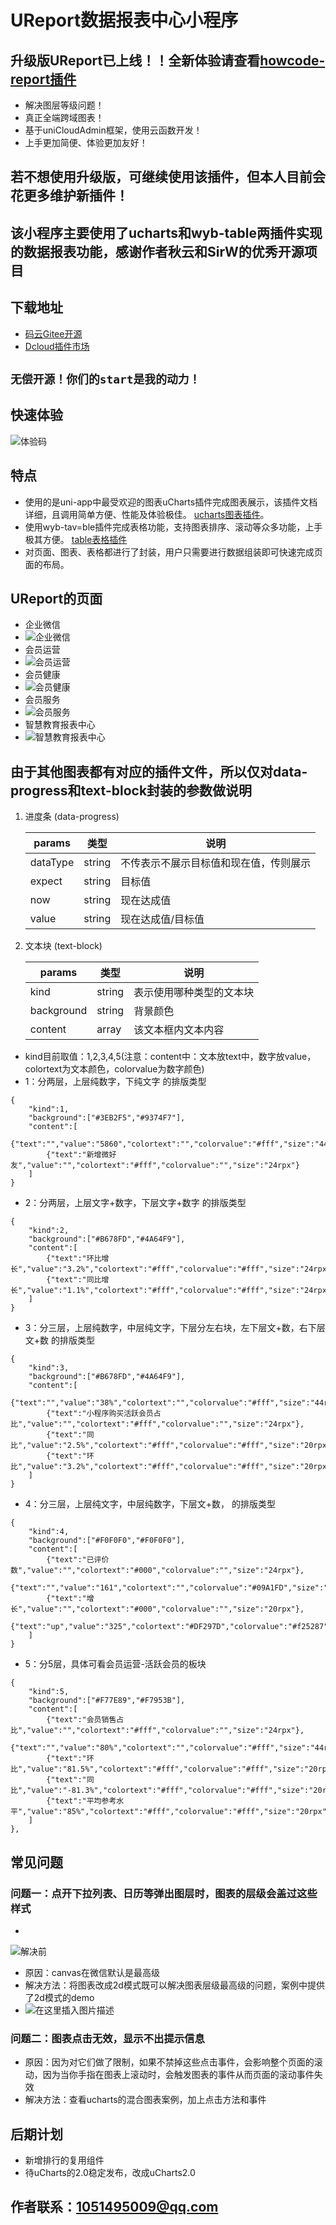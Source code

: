 
# UReport数据报表中心小程序
## 升级版UReport已上线！！全新体验请查看[howcode-report插件](https://ext.dcloud.net.cn/plugin?id=4651)
- 解决图层等级问题！
- 真正全端跨域图表！
- 基于uniCloudAdmin框架，使用云函数开发！
- 上手更加简便、体验更加友好！

## 若不想使用升级版，可继续使用该插件，但本人目前会花更多维护新插件！
## 该小程序主要使用了ucharts和wyb-table两插件实现的数据报表功能，感谢作者秋云和SirW的优秀开源项目

## 下载地址
- [码云Gitee开源](https://gitee.com/huang_si_hao/u_report)
- [Dcloud插件市场](https://ext.dcloud.net.cn/plugin?id=4373)

## `无偿开源！你们的start是我的动力！`

## 快速体验

![体验码](https://img-blog.csdnimg.cn/2021030910362459.jpg#pic_center)

## 特点
- 使用的是uni-app中最受欢迎的图表uCharts插件完成图表展示，该插件文档详细，且调用简单方便、性能及体验极佳。 [ucharts图表插件](https://ext.dcloud.net.cn/plugin?id=271)。
- 使用wyb-tav=ble插件完成表格功能，支持图表排序、滚动等众多功能，上手极其方便。 [table表格插件](https://ext.dcloud.net.cn/plugin?id=2667)
- 对页面、图表、表格都进行了封装，用户只需要进行数据组装即可快速完成页面的布局。

## UReport的页面
- 企业微信
- ![企业微信](https://img-blog.csdnimg.cn/20210311104151959.gif#pic_center)
- 会员运营
- ![会员运营](https://img-blog.csdnimg.cn/20210325112754464.gif#pic_center)
- 会员健康
- ![会员健康](https://img-blog.csdnimg.cn/20210311104348588.gif#pic_center)
- 会员服务
- ![会员服务](https://img-blog.csdnimg.cn/20210325112821960.gif#pic_center)
- 智慧教育报表中心
- ![智慧教育报表中心](https://img-blog.csdnimg.cn/2021032511291616.gif#pic_center)


## 由于其他图表都有对应的插件文件，所以仅对data-progress和text-block封装的参数做说明

 1. 进度条 (data-progress)

	| params    | 类型   | 说明                                       |
	| ------    | ------ | -------------------------------------------|
	| dataType  | string | 不传表示不展示目标值和现在值，传则展示       |
	| expect    | string | 目标值                                     |
	| now       | string | 现在达成值                                 |
	| value     | string | 现在达成值/目标值                           |

 2. 文本块 (text-block)

    | params | 类型           | 说明                                        |
    | ------ | -------------- | ------------------------------------------- |
    | kind  | string         | 表示使用哪种类型的文本块                       |
    | background    | string         | 背景颜色             |
    | content  | array | 该文本框内文本内容 |
	
- kind目前取值：1,2,3,4,5(注意：content中：文本放text中，数字放value，colortext为文本颜色，colorvalue为数字颜色)
- 1：分两层，上层纯数字，下纯文字 的排版类型
```
{
	"kind":1,
	"background":["#3EB2F5","#9374F7"],
	"content":[
		{"text":"","value":"5860","colortext":"","colorvalue":"#fff","size":"44rpx"},
		{"text":"新增微好友","value":"","colortext":"#fff","colorvalue":"","size":"24rpx"}
	]
}
```
- 2：分两层，上层文字+数字，下层文字+数字 的排版类型
```
{
	"kind":2,
	"background":["#B678FD","#4A64F9"],
	"content":[
		{"text":"环比增长","value":"3.2%","colortext":"#fff","colorvalue":"#fff","size":"24rpx"},
		{"text":"同比增长","value":"1.1%","colortext":"#fff","colorvalue":"#fff","size":"24rpx"}
	]
}
```
- 3：分三层，上层纯数字，中层纯文字，下层分左右块，左下层文+数，右下层文+数 的排版类型
```
{
	"kind":3,
	"background":["#B678FD","#4A64F9"],
	"content":[
		{"text":"","value":"38%","colortext":"","colorvalue":"#fff","size":"44rpx"},
		{"text":"小程序购买活跃会员占比","value":"","colortext":"#fff","colorvalue":"","size":"24rpx"},
		{"text":"同比","value":"2.5%","colortext":"#fff","colorvalue":"#fff","size":"20rpx"},
		{"text":"环比","value":"3.2%","colortext":"#fff","colorvalue":"#fff","size":"20rpx"}
	]
}
```
- 4：分三层，上层纯文字，中层纯数字，下层文+数， 的排版类型
```
{
	"kind":4,
	"background":["#F0F0F0","#F0F0F0"],
	"content":[
		{"text":"已评价数","value":"","colortext":"#000","colorvalue":"","size":"24rpx"},
		{"text":"","value":"161","colortext":"","colorvalue":"#09A1FD","size":"44rpx"},
		{"text":"增长","value":"","colortext":"#000","colorvalue":"","size":"20rpx"},
		{"text":"up","value":"325","colortext":"#DF297D","colorvalue":"#f25287","size":"20rpx"}
	]
}
```
- 5：分5层，具体可看会员运营-活跃会员的板块
```
{
	"kind":5,
	"background":["#F77E89","#F7953B"],
	"content":[
		{"text":"会员销售占比","value":"","colortext":"#fff","colorvalue":"","size":"24rpx"},
		{"text":"","value":"80%","colortext":"","colorvalue":"#fff","size":"44rpx"},
		{"text":"环比","value":"81.5%","colortext":"#fff","colorvalue":"#fff","size":"20rpx"},
		{"text":"同比","value":"-81.3%","colortext":"#fff","colorvalue":"#fff","size":"20rpx"},
		{"text":"平均参考水平","value":"85%","colortext":"#fff","colorvalue":"#fff","size":"20rpx"}
	]
},
```

## 常见问题
### 问题一：点开下拉列表、日历等弹出图层时，图表的层级会盖过这些样式
  - 
![解决前](https://img-blog.csdnimg.cn/20210315165140477.jpg?x-oss-process=image/watermark,type_ZmFuZ3poZW5naGVpdGk,shadow_10,text_aHR0cHM6Ly9ibG9nLmNzZG4ubmV0L3dlaXhpbl80MjAwMDgxNg==,size_16,color_FFFFFF,t_70#pic_center)
- 原因：canvas在微信默认是最高级
- 解决方法：将图表改成2d模式既可以解决图表层级最高级的问题，案例中提供了2d模式的demo
 - ![在这里插入图片描述](https://img-blog.csdnimg.cn/2021031517032053.jpg?x-oss-process=image/watermark,type_ZmFuZ3poZW5naGVpdGk,shadow_10,text_aHR0cHM6Ly9ibG9nLmNzZG4ubmV0L3dlaXhpbl80MjAwMDgxNg==,size_16,color_FFFFFF,t_70#pic_center)
### 问题二：图表点击无效，显示不出提示信息
- 原因：因为对它们做了限制，如果不禁掉这些点击事件，会影响整个页面的滚动，因为当你手指在图表上滚动时，会触发图表的事件从而页面的滚动事件失效
- 解决方法：查看ucharts的混合图表案例，加上点击方法和事件

## 后期计划
- 新增排行的复用组件
- 待uCharts的2.0稳定发布，改成uCharts2.0

## 作者联系：1051495009@qq.com
